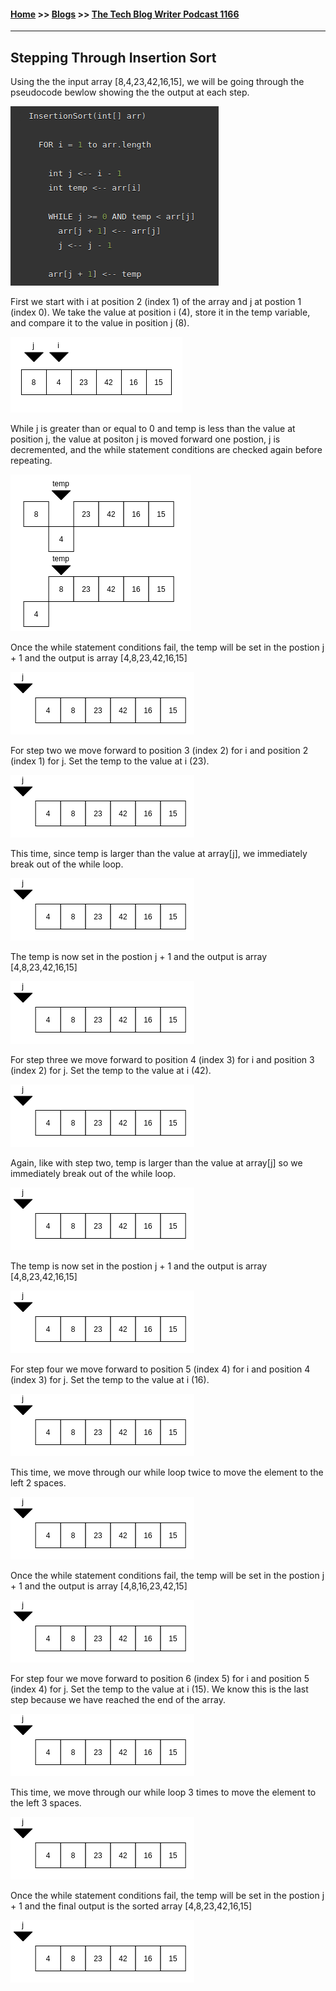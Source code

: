 #### [Home](https://joelmwatson.github.io) >> [Blogs](https://joelmwatson.github.io/blogs) >> [The Tech Blog Writer Podcast 1166](https://joelmwatson.github.io/blogs/blog-04)

---

## Stepping Through Insertion Sort

Using the the input array [8,4,23,42,16,15], we will be going through the pseudocode
bewlow showing the the output at each step.

![pseudocode](https://raw.githubusercontent.com/JoelMWatson/JoelMWatson.github.io/master/assets/pseudocode.png)

First we start with i at position 2 (index 1) of the array and j at postion 1
(index 0). We take the value at position i (4), store it in the temp variable,
and compare it to the value in position j (8).

![step1.1](https://raw.githubusercontent.com/JoelMWatson/JoelMWatson.github.io/master/assets/step1.1.png)

While j is greater than or equal to 0 and temp is less than the value at position
j, the value at positon j is moved forward one postion, j is decremented, and
the while statement conditions are checked again before repeating.

![step1.2](https://raw.githubusercontent.com/JoelMWatson/JoelMWatson.github.io/master/assets/step1.2.png)

Once the while statement conditions fail, the temp will be set in the postion j + 1
and the output is array [4,8,23,42,16,15]

![step1.3](https://raw.githubusercontent.com/JoelMWatson/JoelMWatson.github.io/master/assets/step1.3.png)

For step two we move forward to position 3 (index 2) for i and position 2 (index 1)
for j. Set the temp to the value at i (23).

![step2.1](https://raw.githubusercontent.com/JoelMWatson/JoelMWatson.github.io/master/assets/step1.3.png)

This time, since temp is larger than the value at array[j], we immediately break
out of the while loop.

![step2.2](https://raw.githubusercontent.com/JoelMWatson/JoelMWatson.github.io/master/assets/step1.3.png)

The temp is now set in the postion j + 1 and the output is array [4,8,23,42,16,15]

![step2.3](https://raw.githubusercontent.com/JoelMWatson/JoelMWatson.github.io/master/assets/step1.3.png)

For step three we move forward to position 4 (index 3) for i and position 3 (index 2)
for j. Set the temp to the value at i (42).

![step3.1](https://raw.githubusercontent.com/JoelMWatson/JoelMWatson.github.io/master/assets/step1.3.png)

Again, like with step two, temp is larger than the value at array[j] so we immediately
break out of the while loop.

![step3.2](https://raw.githubusercontent.com/JoelMWatson/JoelMWatson.github.io/master/assets/step1.3.png)

The temp is now set in the postion j + 1 and the output is array [4,8,23,42,16,15]

![step3.3](https://raw.githubusercontent.com/JoelMWatson/JoelMWatson.github.io/master/assets/step1.3.png)

For step four we move forward to position 5 (index 4) for i and position 4 (index 3)
for j. Set the temp to the value at i (16).

![step4.1](https://raw.githubusercontent.com/JoelMWatson/JoelMWatson.github.io/master/assets/step1.3.png)

This time, we move through our while loop twice to move the element to the left 2
spaces.

![step4.2](https://raw.githubusercontent.com/JoelMWatson/JoelMWatson.github.io/master/assets/step1.3.png)

Once the while statement conditions fail, the temp will be set in the postion j + 1
and the output is array [4,8,16,23,42,15]

![step4.3](https://raw.githubusercontent.com/JoelMWatson/JoelMWatson.github.io/master/assets/step1.3.png)

For step four we move forward to position 6 (index 5) for i and position 5 (index 4)
for j. Set the temp to the value at i (15). We know this is the last step because
we have reached the end of the array.

![step5.1](https://raw.githubusercontent.com/JoelMWatson/JoelMWatson.github.io/master/assets/step1.3.png)

This time, we move through our while loop 3 times to move the element to the left
3 spaces.

![step5.2](https://raw.githubusercontent.com/JoelMWatson/JoelMWatson.github.io/master/assets/step1.3.png)

Once the while statement conditions fail, the temp will be set in the postion j + 1
and the final output is the sorted array [4,8,23,42,16,15]

![step5.3](https://raw.githubusercontent.com/JoelMWatson/JoelMWatson.github.io/master/assets/step1.3.png)
